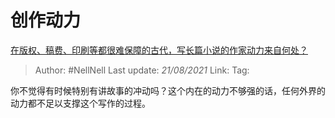 # 创作动力
[在版权、稿费、印刷等都很难保障的古代，写长篇小说的作家动力来自何处？](https://www.zhihu.com/question/19606679/answer/12521006)

> Author: #NellNell 
> Last update: *21/08/2021* 
> Link:
> Tag:  

你不觉得有时候特别有讲故事的冲动吗？这个内在的动力不够强的话，任何外界的动力都不足以支撑这个写作的过程。